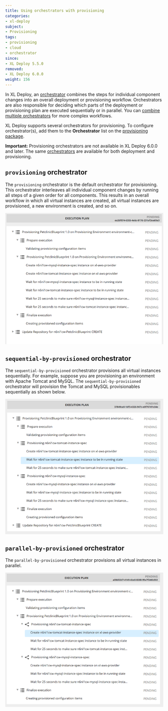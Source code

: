 ```yaml
---
title: Using orchestrators with provisioning
categories:
- xl-deploy
subject:
- Provisioning
tags:
- provisioning
- cloud
- orchestrator
since:
- XL Deploy 5.5.0
removed:
- XL Deploy 6.0.0
weight: 156
---
```


In XL Deploy, an [orchestrator](/xl-deploy/concept/types-of-orchestrators-in-xl-deploy.html) combines the steps for individual component changes into an overall deployment or provisioning workflow. Orchestrators are also responsible for deciding which parts of the deployment or provisioning plan are executed sequentially or in parallel. You can [combine multiple orchestrators](/xl-deploy/concept/combining-multiple-orchestrators.html) for more complex workflows.

XL Deploy supports several orchestrators for provisioning. To configure orchestrator(s), add them to the **Orchestrator** list on the [provisioning package](/xl-deploy/how-to/create-a-provisioning-package.html).

**Important:** Provisioning orchestrators are not available in XL Deploy 6.0.0 and later. The same [orchestrators](/xl-deploy/concept/types-of-orchestrators-in-xl-deploy.html) are available for both deployment and provisioning.

## `provisioning` orchestrator

The `provisioning` orchestrator is the default orchestrator for provisioning. This orchestrator interleaves all individual component changes by running all steps of a given order for all components. This results in an overall workflow in which all virtual instances are created, all virtual instances are provisioned, a new environment is created, and so on.

![provisioning orchestrator](images/provisioning/default-provisioning-orchestrator.png)

## `sequential-by-provisioned` orchestrator

The `sequential-by-provisioned` orchestrator provisions all virtual instances sequentially. For example, suppose you are provisioning an environment with Apache Tomcat and MySQL. The `sequential-by-provisioned` orchestrator will provision the Tomcat and MySQL provisionables sequentially as shown below.

![sequential-by-provisioned orchestrator](images/provisioning/sequential-by-provisioned-orchestrator.png)

## `parallel-by-provisioned` orchestrator

The `parallel-by-provisioned` orchestrator provisions all virtual instances in parallel.

![parallel-by-provisioned orchestrator](images/provisioning/parallel-by-provisioned-orchestrator.png)
